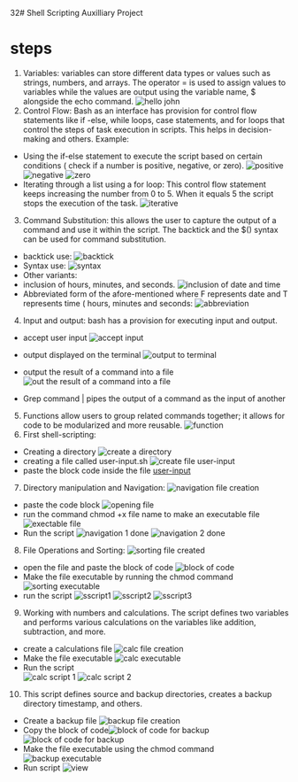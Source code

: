32# Shell Scripting Auxilliary Project
# steps
1. Variables: variables can store different data types or values such as strings, numbers, and arrays. The operator = is used to assign values  to variables while the values are output using the variable name, $ alongside the echo command.
![hello john](https://github.com/koleshky1/fajana.kb.pbl/assets/44333161/6311f9ad-6642-4057-ae11-6f6090a9cd37)
2. Control Flow: Bash as an interface has provision for control flow statements like if -else, while loops, case statements, and for loops that control the steps of task execution in scripts. This helps in decision-making and others. Example:
-  Using the if-else statement to execute the script based on certain conditions ( check if a number is positive, negative, or zero).
![positive](https://github.com/koleshky1/fajana.kb.pbl/assets/44333161/a235d73f-a290-442c-8915-39a6d36bd3cc)
![negative](https://github.com/koleshky1/fajana.kb.pbl/assets/44333161/3c3356dc-76e6-47fb-b369-51e9a9f1b1df)
![zero](https://github.com/koleshky1/fajana.kb.pbl/assets/44333161/4247efeb-093c-4576-8d38-033f5334f3f1)
- Iterating through a list using a for loop: This control flow statement keeps increasing the number from 0 to 5. When it equals 5 the script stops the execution of the task.
![iterative](https://github.com/koleshky1/fajana.kb.pbl/assets/44333161/f01ec5cf-c799-44ce-99cf-d928c694f172)
3. Command Substitution: this allows the user to capture the output of a command and use it within the script. The backtick and the $() syntax can be used for command substitution.
- backtick use:
![backtick](https://github.com/koleshky1/fajana.kb.pbl/assets/44333161/42aa4966-1b00-451c-a542-9e6dc113d059)
- Syntax use:
![syntax](https://github.com/koleshky1/fajana.kb.pbl/assets/44333161/a6772bb0-a830-40d1-85f4-6f3a8bcab7a6)
- Other variants:
-  inclusion of hours, minutes, and seconds.
![inclusion of date and time](https://github.com/koleshky1/fajana.kb.pbl/assets/44333161/cb685900-0b1b-44ad-994d-7e741da5aadb)
-  Abbreviated form of the afore-mentioned where F represents date and T represents time ( hours, minutes and seconds:
![abbreviation ](https://github.com/koleshky1/fajana.kb.pbl/assets/44333161/fef1b8b9-23dd-49bd-988a-b7ad16ab34fa)
4. Input and output: bash has a provision for executing input and output.
-  accept user input
![accept input](https://github.com/koleshky1/fajana.kb.pbl/assets/44333161/8294597c-c6ee-4d9d-ab61-90b0b725ec8d)
- output displayed on the terminal
![output to terminal](https://github.com/koleshky1/fajana.kb.pbl/assets/44333161/1a8888ce-0fd1-498e-8a97-43f676ed8721)
- output the result of a command into a file
![out the result of a command into a file](https://github.com/koleshky1/fajana.kb.pbl/assets/44333161/c61114af-aca2-4ab0-bf83-d87bff9548ae)

-   Grep command | pipes the output of a command as the input of another

5. Functions allow users to group related commands together; it allows for code to be modularized and more reusable.
![function](https://github.com/koleshky1/fajana.kb.pbl/assets/44333161/e86116dd-41ab-40a0-8d99-ecbf612d25f3)
6. First shell-scripting:
- Creating a directory
![create a directory](https://github.com/koleshky1/fajana.kb.pbl/assets/44333161/75da311d-dac8-43d5-a4b1-6f492c478f08)  
- creating a file called user-input.sh
![create file user-input](https://github.com/koleshky1/fajana.kb.pbl/assets/44333161/c54d9df0-3ccc-4fb8-8246-35c0685689d0)
- paste the block code inside the file
[user-input](https://github.com/koleshky1/fajana.kb.pbl/assets/44333161/644b6b03-dad0-48b4-b37b-1d2d406a2b27)
7. Directory manipulation and Navigation:
![navigation file creation](https://github.com/koleshky1/fajana.kb.pbl/assets/44333161/50ea54b5-df86-4e74-81b8-ed4f131f49d1)
- paste the code block
![opening file](https://github.com/koleshky1/fajana.kb.pbl/assets/44333161/976abd8f-aa74-4a21-883e-06ce1d343c54)
-  run the command chmod +x file name to make an executable file
![exectable file](https://github.com/koleshky1/fajana.kb.pbl/assets/44333161/95322585-f4ab-4ce8-a8cd-888cf88ee6fa)
- Run the script
![navigation 1 done](https://github.com/koleshky1/fajana.kb.pbl/assets/44333161/8413160a-aa9f-439b-9ba7-9b569bd0e4ee)
![navigation 2 done](https://github.com/koleshky1/fajana.kb.pbl/assets/44333161/530e74f7-94d9-4cf1-9ae9-98b73eaab82c)
8. File Operations and Sorting:
![sorting file created](https://github.com/koleshky1/fajana.kb.pbl/assets/44333161/1479c742-4158-4e2c-9954-94e9183851a9)
- open the file and paste the block of code
![block of code](https://github.com/koleshky1/fajana.kb.pbl/assets/44333161/de580813-c64b-4461-9276-3c15c111dd2a)
- Make the file executable by running the chmod command
![sorting executable](https://github.com/koleshky1/fajana.kb.pbl/assets/44333161/95dee64b-e6a1-47cb-84c9-b6b0ae377f31)
- run the script
![sscript1](https://github.com/koleshky1/fajana.kb.pbl/assets/44333161/ed8ebfea-6a76-499a-ba63-d2a5775cf8c6)
![sscript2](https://github.com/koleshky1/fajana.kb.pbl/assets/44333161/473feeba-59a8-46da-b588-bc031cfca3c9)
![sscript3](https://github.com/koleshky1/fajana.kb.pbl/assets/44333161/84488bc3-00bb-427f-a1b2-ec38a0584692)
9. Working with numbers and calculations.
The script defines two variables and performs various calculations on the variables like addition, subtraction, and more.
-  create a calculations file
![calc file creation](https://github.com/koleshky1/fajana.kb.pbl/assets/44333161/0079f228-cba0-4a90-9918-5e68cda0618b)
- Make the file executable
![calc executable](https://github.com/koleshky1/fajana.kb.pbl/assets/44333161/63e8cf64-f337-4e8e-8021-f5cefc72601f)
-  Run the script  
![calc script 1](https://github.com/koleshky1/fajana.kb.pbl/assets/44333161/58cc7819-3d99-461e-a767-861c6fa626f5)
![calc script 2](https://github.com/koleshky1/fajana.kb.pbl/assets/44333161/2632aab6-0563-4585-a6cd-751124006276)
10. This script defines source and backup directories, creates a backup directory timestamp, and others.
-   Create a backup file
![backup file creation](https://github.com/koleshky1/fajana.kb.pbl/assets/44333161/e557fcd4-6c53-47c0-a39b-1086ab059ecb)
-  Copy the block of code![block of code for backup](https://github.com/koleshky1/fajana.kb.pbl/assets/44333161/a1fe39fc-f262-423e-b684-bcf3efaa124d)
![block of code for backup](https://github.com/koleshky1/fajana.kb.pbl/assets/44333161/a1fe39fc-f262-423e-b684-bcf3efaa124d)
- Make the file executable using the chmod command
![backup executable](https://github.com/koleshky1/fajana.kb.pbl/assets/44333161/dbbdb5fb-05b5-4bea-92ff-0f7f37ea5554)
-  Run script
![view](https://github.com/koleshky1/fajana.kb.pbl/assets/44333161/fff1c243-b3c9-476a-8402-8e1146526a0a)


